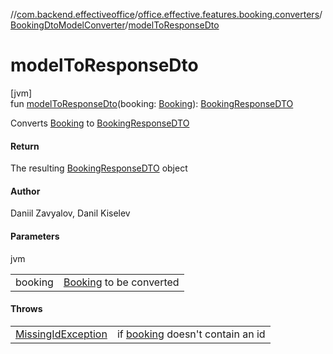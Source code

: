 //[com.backend.effectiveoffice](../../../index.md)/[office.effective.features.booking.converters](../index.md)/[BookingDtoModelConverter](index.md)/[modelToResponseDto](model-to-response-dto.md)

# modelToResponseDto

[jvm]\
fun [modelToResponseDto](model-to-response-dto.md)(booking: [Booking](../../office.effective.model/-booking/index.md)): [BookingResponseDTO](../../office.effective.dto/-booking-response-d-t-o/index.md)

Converts [Booking](../../office.effective.model/-booking/index.md) to [BookingResponseDTO](../../office.effective.dto/-booking-response-d-t-o/index.md)

#### Return

The resulting [BookingResponseDTO](../../office.effective.dto/-booking-response-d-t-o/index.md) object

#### Author

Daniil Zavyalov, Danil Kiselev

#### Parameters

jvm

| | |
|---|---|
| booking | [Booking](../../office.effective.model/-booking/index.md) to be converted |

#### Throws

| | |
|---|---|
| [MissingIdException](../../office.effective.common.exception/-missing-id-exception/index.md) | if [booking](model-to-response-dto.md) doesn't contain an id |
